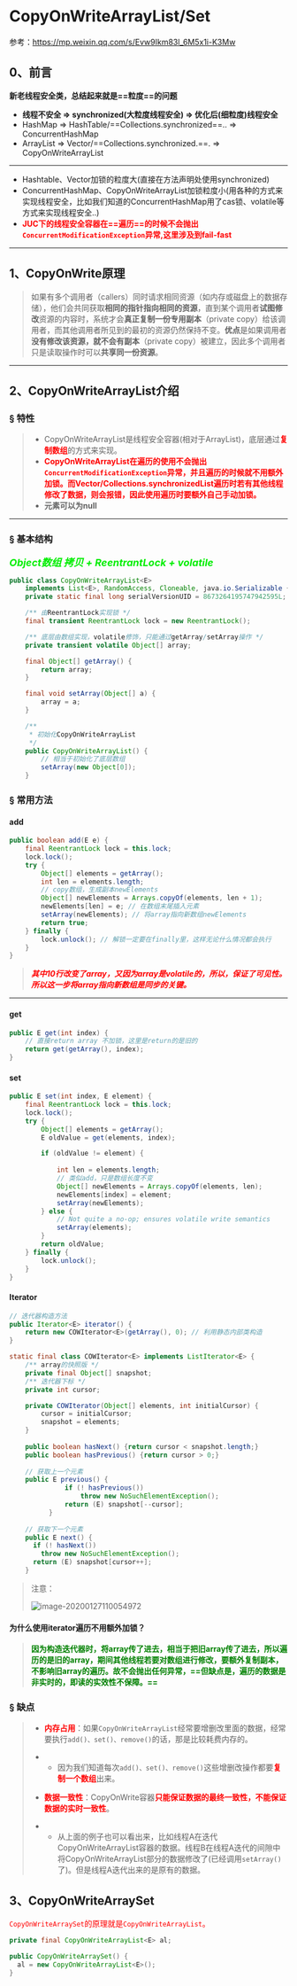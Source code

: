 # CopyOnWriteArrayList/Set

参考：https://mp.weixin.qq.com/s/Evw9Ikm83l_6M5x1i-K3Mw



## 0、前言

**新老线程安全类，总结起来就是==粒度==的问题**

- **线程不安全 &rArr; synchronized(大粒度线程安全) &rArr; 优化后(细粒度)线程安全**
- HashMap &rArr; HashTable/==Collections.synchronized==.. &rArr; ConcurrentHashMap
- ArrayList &rArr; Vector/==Collections.synchronized.==. &rArr; CopyOnWriteArrayList

------



- Hashtable、Vector加锁的粒度大(直接在方法声明处使用synchronized)
- ConcurrentHashMap、CopyOnWriteArrayList加锁粒度小(用各种的方式来实现线程安全，比如我们知道的ConcurrentHashMap用了cas锁、volatile等方式来实现线程安全..)
- <font color='red'>**JUC下的线程安全容器在==遍历==的时候不会抛出`ConcurrentModificationException`异常,这里涉及到fail-fast**</font>

------



## 1、CopyOnWrite原理

> 如果有多个调用者（callers）同时请求相同资源（如内存或磁盘上的数据存储），他们会共同获取**相同的指针指向相同的资源**，直到某个调用者**试图修改**资源的内容时，系统才会**真正复制一份专用副本**（private copy）给该调用者，而其他调用者所见到的最初的资源仍然保持不变。**优点**是如果调用者**没有修改该资源，就不会有副本**（private copy）被建立，因此多个调用者只是读取操作时可以**共享同一份资源**。

------



## 2、CopyOnWriteArrayList介绍

### &sect; 特性

> - CopyOnWriteArrayList是线程安全容器(相对于ArrayList)，底层通过<font color='red'>**复制数组**</font>的方式来实现。
> - **<font color='red'>CopyOnWriteArrayList在遍历的使用不会抛出`ConcurrentModificationException`异常，并且遍历的时候就不用额外加锁。而Vector/Collections.synchronizedList遍历时若有其他线程修改了数据，则会报错，因此使用遍历时要额外自己手动加锁。</font>**
> - **元素可以为null**

------



### &sect; 基本结构

**<font color='gree' size=4.5>*Object数组 拷贝 + ReentrantLock + volatile*</font>**

```java
public class CopyOnWriteArrayList<E>
    implements List<E>, RandomAccess, Cloneable, java.io.Serializable {
    private static final long serialVersionUID = 8673264195747942595L;

    /** 由ReentrantLock实现锁 */
    final transient ReentrantLock lock = new ReentrantLock();

    /** 底层由数组实现，volatile修饰，只能通过getArray/setArray操作 */
    private transient volatile Object[] array;

    final Object[] getArray() {
        return array;
    }

    final void setArray(Object[] a) {
        array = a;
    }

    /**
     * 初始化CopyOnWriteArrayList
     */
    public CopyOnWriteArrayList() {
        // 相当于初始化了底层数组
        setArray(new Object[0]);
    }
```



### &sect; 常用方法

#### add

```java
public boolean add(E e) {
    final ReentrantLock lock = this.lock;
    lock.lock();
    try {
        Object[] elements = getArray();
        int len = elements.length;
      	// copy数组，生成副本newElements
        Object[] newElements = Arrays.copyOf(elements, len + 1);
        newElements[len] = e; // 在数组末尾插入元素
        setArray(newElements); // 将array指向新数组newElements
        return true;
    } finally {
        lock.unlock(); // 解锁一定要在finally里，这样无论什么情况都会执行
    }
}
```

> ***<font color='red'>其中10行改变了array，又因为array是volatile的，所以，保证了可见性。所以这一步将array指向新数组是同步的关键。</font>***



------



#### get

```java
public E get(int index) {
  	// 直接return array 不加锁，这里是return的是旧的
    return get(getArray(), index);
}
```



#### set

```java
public E set(int index, E element) {
    final ReentrantLock lock = this.lock;
    lock.lock();
    try {
        Object[] elements = getArray();
        E oldValue = get(elements, index);

        if (oldValue != element) {
          	
            int len = elements.length;
          	// 类似add，只是数组长度不变
            Object[] newElements = Arrays.copyOf(elements, len);
            newElements[index] = element;
            setArray(newElements);
        } else {
            // Not quite a no-op; ensures volatile write semantics
            setArray(elements);
        }
        return oldValue;
    } finally {
        lock.unlock();
    }
}
```



#### Iterator

```java
// 迭代器构造方法
public Iterator<E> iterator() {
    return new COWIterator<E>(getArray(), 0); // 利用静态内部类构造
}
```

```java
static final class COWIterator<E> implements ListIterator<E> {
    /** array的快照版 */
    private final Object[] snapshot;
    /** 迭代器下标 */
    private int cursor;

    private COWIterator(Object[] elements, int initialCursor) {
        cursor = initialCursor;
        snapshot = elements;
    }
  
  	public boolean hasNext() {return cursor < snapshot.length;}
  	public boolean hasPrevious() {return cursor > 0;}
  
  	// 获取上一个元素
    public E previous() {
              if (! hasPrevious())
                  throw new NoSuchElementException();
              return (E) snapshot[--cursor];
          }
  
  	// 获取下一个元素
    public E next() {
      if (! hasNext())
        throw new NoSuchElementException();
      return (E) snapshot[cursor++];
    }
```

> 注意：
>
> ![image-20200127110054972](../PicSource/image-20200127110054972.png)



#### **为什么使用iterator遍历不用额外加锁？**

> ​	<font color='green'>**因为构造迭代器时，将array传了进去，相当于把旧array传了进去，所以遍历的是旧的array，期间其他线程若要对数组进行修改，要额外复制副本，不影响旧array的遍历。故不会抛出任何异常，==但缺点是，遍历的数据是非实时的，即读的实效性不保障。==**</font>



### &sect; 缺点

> - <font color='red'>**内存占用**</font>：如果`CopyOnWriteArrayList`经常要增删改里面的数据，经常要执行`add()、set()、remove()`的话，那是比较耗费内存的。
>
> - - 因为我们知道每次`add()、set()、remove()`这些增删改操作都要<font color='red'>**复制一个数组**</font>出来。
>
> - <font color='red'>**数据一致性**</font>：CopyOnWrite容器<font color='red'>**只能保证数据的最终一致性，不能保证数据的实时一致性**</font>。
>
> - - 从上面的例子也可以看出来，比如线程A在迭代CopyOnWriteArrayList容器的数据。线程B在线程A迭代的间隙中将CopyOnWriteArrayList部分的数据修改了(已经调用`setArray()`了)。但是线程A迭代出来的是原有的数据。



## 3、CopyOnWriteArraySet

<font color='red'>`CopyOnWriteArraySet`的原理就是`CopyOnWriteArrayList`。</font>

```java
private final CopyOnWriteArrayList<E> al;

public CopyOnWriteArraySet() {
  al = new CopyOnWriteArrayList<E>();
}
```